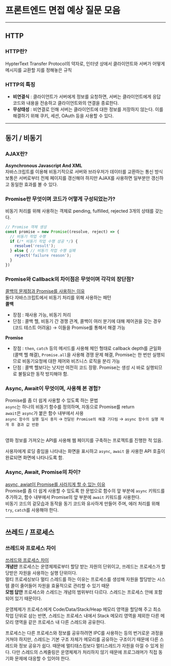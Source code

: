 # 프론트엔드 면접 예상 질문 모음
***
## HTTP
### HTTP란?
HypterText Transfer Protocol의 약자로, 인터넷 상에서 클라이언트와 서버가 어떻게 메시지를 교환할 지를 정해놓은 규칙
### HTTP의 특징
- **비연결식** : 클라이언트가 서버에게 정보를 요청하면, 서버는 클라이언트에게 응답 코드와 내용을 전송하고 클라이언트와의 연결을 종료한다.
- **무상태성** : 비연결로 인해 서버는 클라이언트에 대한 정보를 저장하지 않는다. 이를 해결하기 위해 쿠키, 세션, OAuth 등을 사용할 수 있다.
***
## 동기 / 비동기
### AJAX란?
**Asynchronous Javascript And XML**<br>
자바스크립트를 이용해 비동기적으로 서버와 브라우저가 데이터를 교환하는 통신 방식<br>
보통은 서버로부터 전체 페이지를 갱신해야 하지만 AJAX를 사용하면 일부분만 갱신하고 동일한 효과를 볼 수 있다.
### Promise란 무엇이며 코드가 어떻게 구성되었는가?
비동기 처리를 위해 사용하는 객체로 pending, fulfilled, rejected 3개의 상태를 갖는다.
```javascript
// Promise 객체 생성
const promise = new Promise((resolve, reject) => {
  // 비동기 작업 수행
  if (/* 비동기 작업 수행 성공 */) {
    resolve('result');
  } else { // 비동기 작업 수행 실패
    reject('failure reason');
  }
})
```
### Promise와 Callback의 차이점은 무엇이며 각각의 장단점?
[콜백의 문제점과 Promise를 사용하는 이유](https://yuddomack.tistory.com/entry/%EC%9E%90%EB%B0%94%EC%8A%A4%ED%81%AC%EB%A6%BD%ED%8A%B8-%EC%BD%9C%EB%B0%B1%EC%9D%98-%EB%AC%B8%EC%A0%9C%EC%A0%90%EA%B3%BC-%ED%94%84%EB%A1%9C%EB%AF%B8%EC%8A%A4-%EC%93%B0%EB%8A%94-%EC%9D%B4%EC%9C%A0)<br>
둘다 자바스크립트에서 비동기 처리를 위해 사용하는 패턴<br>
**콜백**
- 장점 : 재사용 가능, 비동기 처리
- 단점 : 콜백 헬, 비동기 간 경쟁 관계, 콜백이 여러 분기에 대해 제어권을 갖는 경우(코드 테스트 어려움) → 이들을 Promise를 통해서 해결 가능

**Promise**
- 장점 : `then`, `catch` 등의 메서드를 사용해 체인 형태로 callback depth를 균일화(콜백 헬 해결), `Promise.all`을 사용해 경쟁 문제 해결, Promise는 한 번만 실행되므로 비동기요청에 대한 제어와 비즈니스 로직을 분리 가능
- 단점 : 콜백 헬보다는 낫지만 여전히 코드 장황. Promise는 생성 시 바로 실행되므로 불필요한 동작 방지해야 함.
### Async, Await이 무엇이며, 사용해 본 경험?
Promise를 좀 더 쉽게 사용할 수 있도록 하는 문법<br>
`async`는 하나의 비동기 함수를 정의하며, 자동으로 Promise를 return<br>
`await`은 `async`가 붙은 함수 내부에서 사용<br>
`async 함수의 실행 일시 중지` → `전달된 Promise의 해결 기다림` → `async 함수의 실행 재개 후 결과 값 반환`

<br>
영화 정보를 가져오는 API를 사용해 웹 페이지를 구축하는 프로젝트를 진행한 적 있음.<br>

사용자에게 로딩 중임을 나타내는 화면을 표시하고 `async`, `await` 을 사용한 API 호출이 완료되면 화면에 나타나도록 함.

### Async, Await, Promise의 차이?
[async, awiat이 Promise를 사라지게 할 수 있는 이유](https://medium.com/@constell99/%EC%9E%90%EB%B0%94%EC%8A%A4%ED%81%AC%EB%A6%BD%ED%8A%B8%EC%9D%98-async-await-%EA%B0%80-promises%EB%A5%BC-%EC%82%AC%EB%9D%BC%EC%A7%80%EA%B2%8C-%EB%A7%8C%EB%93%A4-%EC%88%98-%EC%9E%88%EB%8A%94-6%EA%B0%80%EC%A7%80-%EC%9D%B4%EC%9C%A0-c5fe0add656c)<br>
Promise를 좀 더 쉽게 사용할 수 있도록 한 문법으로 함수의 앞 부분에 `async` 키워드를 추가하고, 함수 내부에서 Promise의 앞 부분에 `await` 키워드를 사용한다.<br>
비동기 코드의 겉모습과 동작을 동기 코드와 유사하게 만들어 주며, 에러 처리를 위해 `try`, `catch`를 사용해야 한다.
***
## 쓰레드 / 프로세스
### 쓰레드와 프로세스 차이
[쓰레드와 프로세스 차이](https://velog.io/@raejoonee/%ED%94%84%EB%A1%9C%EC%84%B8%EC%8A%A4%EC%99%80-%EC%8A%A4%EB%A0%88%EB%93%9C%EC%9D%98-%EC%B0%A8%EC%9D%B4)<br>
**개념만**
프로세스는 운영체제로부터 할당 받는 자원의 단위이고, 쓰레드는 프로세스가 할당받은 자원을 사용하는 실행 단위이다.<br>
멀티 프로세싱보다 멀티 스레드를 하는 이유는 프로세스를 생성해 자원을 할당받는 시스템 콜이 줄어들어 자원을 효율적으로 관리할 수 있기 때문<br>
**모범 답안**
프로세스와 스레드는 개념의 범위부터 다르다. 스레드는 프로세스 안에 포함되어 있기 때문이다.<br>

운영체제가 프로세스에게 Code/Data/Stack/Heap 메모리 영역을 할당해 주고 최소 작업 단위로 삼는 반면, 스레드는 프로세스 내에서 Stack 메모리 영역을 제외한 다른 메모리 영역을 같은 프로세스 내 다른 스레드와 공유한다.<br>

프로세스는 다른 프로세스와 정보를 공유하려면 IPC를 사용하는 등의 번거로운 과정을 거쳐야 하지만, 스레드는 기본 구조 자체가 메모리를 공유하는 구조이기 때문에 다른 스레드와 정보 공유가 쉽다. 때문에 멀티태스킹보다 멀티스레드가 자원을 아낄 수 있게 된다. 다만 스레드의 스케줄링은 운영체제가 처리하지 않기 때문에 프로그래머가 직접 동기화 문제에 대응할 수 있어야 한다.<br>